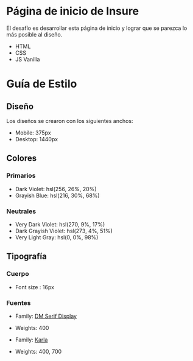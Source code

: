# Página de inicio de Insure

El desafío es desarrollar esta página de inicio y lograr que se parezca lo más posible al diseño.

- HTML
- CSS
- JS Vanilla

# Guía de Estilo

## Diseño

Los diseños se crearon con los siguientes anchos:

- Mobile: 375px
- Desktop: 1440px

## Colores
### Primarios

- Dark Violet: hsl(256, 26%, 20%)
- Grayish Blue: hsl(216, 30%, 68%)

### Neutrales

- Very Dark Violet: hsl(270, 9%, 17%)
- Dark Grayish Violet: hsl(273, 4%, 51%)
- Very Light Gray: hsl(0, 0%, 98%)

## Tipografía

### Cuerpo

- Font size : 16px

### Fuentes

- Family: [DM Serif Display](https://fonts.google.com/specimen/DM+Serif+Display)
- Weights: 400

- Family: [Karla](https://fonts.google.com/specimen/Karla)
- Weights: 400, 700